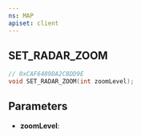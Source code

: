 ```yaml
---
ns: MAP
apiset: client
---
```

## SET_RADAR_ZOOM

```c
// 0xCAF6489DA2C8DD9E
void SET_RADAR_ZOOM(int zoomLevel);
```


## Parameters
* **zoomLevel**: